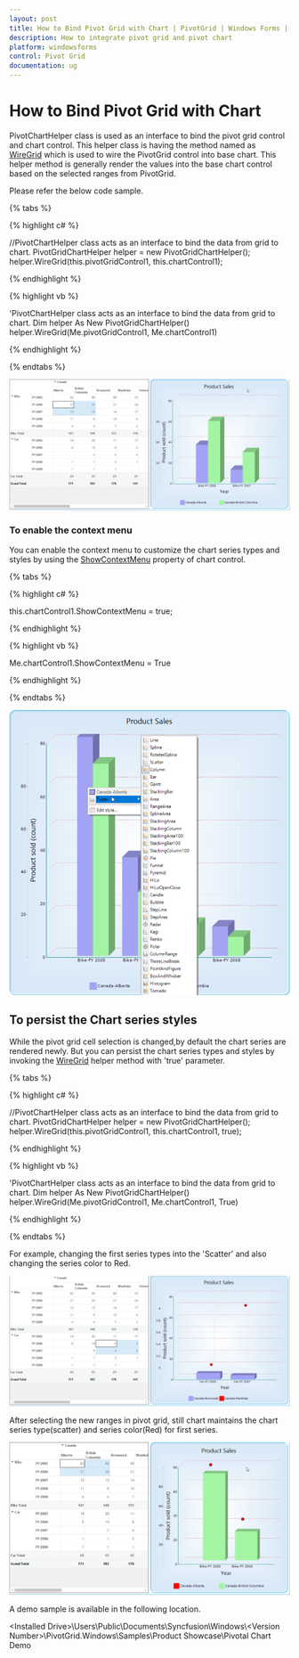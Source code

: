 ```yaml
---
layout: post
title: How to Bind Pivot Grid with Chart | PivotGrid | Windows Forms | Syncfusion
description: How to integrate pivot grid and pivot chart
platform: windowsforms
control: Pivot Grid
documentation: ug
---
```


# How to Bind Pivot Grid with Chart

PivotChartHelper class is used as an interface to bind the pivot grid control and chart control. This helper class is having the method named as [WireGrid](https://help.syncfusion.com/cr/windowsforms/Syncfusion.GridHelperClasses.Windows~Syncfusion.GridHelperClasses.PivotGridChartHelper~WireGrid(PivotGridControl,ChartControl).html) which is used to wire the PivotGrid control into base chart. This helper method is generally render the values into the base chart control based on the selected ranges from PivotGrid. 

Please refer the below code sample.

{% tabs %}

{% highlight c# %}

//PivotChartHelper class acts as an interface to bind the data from grid to chart.
PivotGridChartHelper helper = new PivotGridChartHelper();
helper.WireGrid(this.pivotGridControl1, this.chartControl1);

{% endhighlight %}

{% highlight vb %}

'PivotChartHelper class acts as an interface to bind the data from grid to chart.
Dim helper As New PivotGridChartHelper()
helper.WireGrid(Me.pivotGridControl1, Me.chartControl1)

{% endhighlight %}

{% endtabs %}

![PivotGrid-with-chart_image1.png](How-To-Bind-Pivot-Grid-With-Chart_images/PivotGrid-with-chart_image1.png)

### To enable the context menu

You can enable the context menu to customize the chart series types and styles by using the [ShowContextMenu](https://help.syncfusion.com/cr/windowsforms/Syncfusion.Chart.Windows~Syncfusion.Windows.Forms.Chart.ChartControl~ShowContextMenu.html) property of chart control.

{% tabs %}

{% highlight c# %}

this.chartControl1.ShowContextMenu = true;

{% endhighlight %}

{% highlight vb %}

Me.chartControl1.ShowContextMenu = True

{% endhighlight %}

{% endtabs %}

![PivotGrid-with-chart_image2.png](How-To-Bind-Pivot-Grid-With-Chart_images/PivotGrid-with-chart_image2.png)

## To persist the Chart series styles

While the pivot grid cell selection is changed,by default the chart series are rendered newly. But you can persist the chart series types and styles by invoking the [WireGrid](https://help.syncfusion.com/cr/windowsforms/Syncfusion.GridHelperClasses.Windows~Syncfusion.GridHelperClasses.PivotGridChartHelper~WireGrid(PivotGridControl,ChartControl,Boolean).html) helper method with 'true' parameter.

{% tabs %}

{% highlight c# %}

//PivotChartHelper class acts as an interface to bind the data from grid to chart.
PivotGridChartHelper helper = new PivotGridChartHelper();
helper.WireGrid(this.pivotGridControl1, this.chartControl1, true);

{% endhighlight %}

{% highlight vb %}

'PivotChartHelper class acts as an interface to bind the data from grid to chart.
Dim helper As New PivotGridChartHelper()
helper.WireGrid(Me.pivotGridControl1, Me.chartControl1, True)

{% endhighlight %}

{% endtabs %}

For example, changing the first series types into the 'Scatter' and also changing the series color to Red.

![PivotGrid-with-chart_image3.png](How-To-Bind-Pivot-Grid-With-Chart_images/PivotGrid-with-chart_image3.png)

After selecting the new ranges in pivot grid, still chart maintains the chart series type(scatter) and series color(Red) for first series.

![PivotGrid-with-chart_image4.png](How-To-Bind-Pivot-Grid-With-Chart_images/PivotGrid-with-chart_image4.png)

A demo sample is available in the following location.

&lt;Installed Drive&gt;\Users\Public\Documents\Syncfusion\Windows\\&lt;Version Number&gt;\PivotGrid.Windows\Samples\Product Showcase\Pivotal Chart Demo